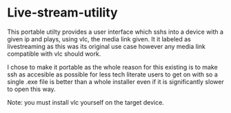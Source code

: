# Live-stream-utility

This portable utilty provides a user interface which sshs into a device with a given ip and plays, using vlc, the media link given. It it labeled as livestreaming as this was its original use case however any media link compatible with vlc should work.

I chose to make it portable as the whole reason for this existing is to make ssh as accesible as possible for less tech literate users to get on with so a single .exe file is better than a whole installer even if it is significantly slower to open this way.

Note: you must install vlc yourself on the target device.
